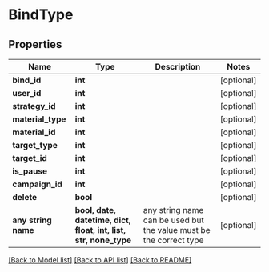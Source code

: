# BindType


## Properties
Name | Type | Description | Notes
------------ | ------------- | ------------- | -------------
**bind_id** | **int** |  | [optional] 
**user_id** | **int** |  | [optional] 
**strategy_id** | **int** |  | [optional] 
**material_type** | **int** |  | [optional] 
**material_id** | **int** |  | [optional] 
**target_type** | **int** |  | [optional] 
**target_id** | **int** |  | [optional] 
**is_pause** | **int** |  | [optional] 
**campaign_id** | **int** |  | [optional] 
**delete** | **bool** |  | [optional] 
**any string name** | **bool, date, datetime, dict, float, int, list, str, none_type** | any string name can be used but the value must be the correct type | [optional]

[[Back to Model list]](../README.md#documentation-for-models) [[Back to API list]](../README.md#documentation-for-api-endpoints) [[Back to README]](../README.md)


